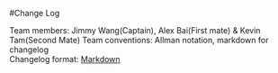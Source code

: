 #Change Log

Team members:   Jimmy Wang(Captain), Alex Bai(First mate) & Kevin Tam(Second Mate)
Team conventions: Allman notation, markdown for changelog  
Changelog format: [Markdown](https://github.com/adam-p/markdown-here/wiki/Markdown-Cheatsheet) 
